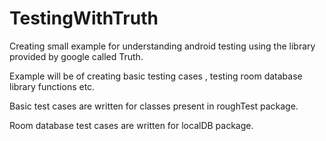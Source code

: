 # TestingWithTruth
Creating small example for understanding android testing using the library provided by google called Truth.

Example will be of creating basic testing cases , testing room database library functions etc.

Basic test cases are written for classes present in roughTest package.

Room database test cases are written for localDB package.